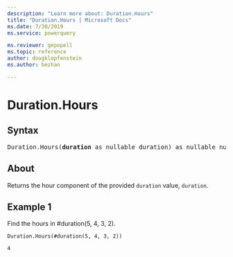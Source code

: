 ```yaml
---
description: "Learn more about: Duration.Hours"
title: "Duration.Hours | Microsoft Docs"
ms.date: 7/30/2019
ms.service: powerquery

ms.reviewer: gepopell
ms.topic: reference
author: dougklopfenstein
ms.author: bezhan

---
```

# Duration.Hours

## Syntax

<pre>
Duration.Hours(<b>duration</b> as nullable duration) as nullable number 
</pre>
  
## About  
Returns the hour component of the provided `duration` value, `duration`.

## Example 1
Find the hours in #duration(5, 4, 3, 2).

```powerquery-m
Duration.Hours(#duration(5, 4, 3, 2))
```

`4`
